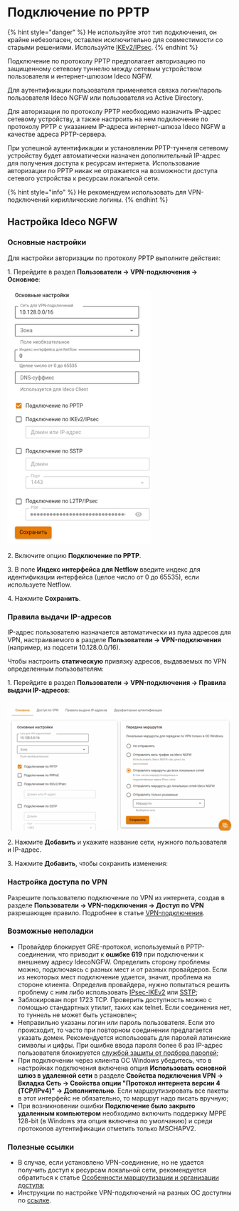 # Подключение по PPTP

{% hint style="danger" %}
Не используйте этот тип подключения, он крайне небезопасен, оставлен исключительно для совместимости со старыми решениями. Используйте [IKEv2/IPsec](ipsec-ikev2.md).
{% endhint %}

Подключение по протоколу PPTP предполагает авторизацию по защищенному сетевому туннелю между сетевым устройством пользователя и интернет-шлюзом Ideco NGFW.

Для аутентификации пользователя применяется связка логин/пароль пользователя Ideco NGFW или пользователя из Active Directory.

Для авторизации по протоколу PPTP необходимо назначить IP-адрес сетевому устройству, а также настроить на нем подключение по протоколу PPTP с указанием IP-адреса интернет-шлюза Ideco NGFW в качестве адреса PPTP-сервера.

При успешной аутентификации и установлении PPTP-туннеля сетевому устройству будет автоматически назначен дополнительный IP-адрес для получения доступа к ресурсам интернета. Использование авторизации по PPTP никак не отражается на возможности доступа сетевого устройства к ресурсам локальной сети.

{% hint style="info" %}
Не рекомендуем использовать для VPN-подключений кириллические логины.
{% endhint %}

## Настройка Ideco NGFW

### Основные настройки

Для настройки авторизации по протоколу PPTP выполните действия:

1\. Перейдите в раздел **Пользователи -> VPN-подключения -> Основное**:

![](/.gitbook/assets/vpn-authorization4.png)

2\. Включите опцию **Подключение по PPTP**.

3\. В поле **Индекс интерфейса для Netflow** введите индекс для идентификации интерфейса (целое число от 0 до 65535), если используете Netflow.

4\. Нажмите **Сохранить**.

### Правила выдачи IP-адресов

IP-адрес пользователю назначается автоматически из пула адресов для VPN, настраиваемого в разделе **Пользователи -> VPN-подключения** (например, из подсети 10.128.0.0/16).

Чтобы настроить **статическую** привязку адресов, выдаваемых по VPN определенным пользователям:

1\. Перейдите в раздел **Пользователи -> VPN-подключения -> Правила выдачи IP-адресов**:

![](/.gitbook/assets/vpn-authorization.gif)

2\. Нажмите **Добавить** и укажите название сети, нужного пользователя и IP-адрес.

3\. Нажмите **Добавить**, чтобы сохранить изменения:

### Настройка доступа по VPN

Разрешите пользователю подключение по VPN из интернета, создав в разделе **Пользователи -> VPN-подключения -> Доступ по VPN** разрешающее правило. Подробнее в статье [VPN-подключения](/settings/users/authorization/vpn-connection\README.md#dostup-po-vpn).

### Возможные неполадки

* Провайдер блокирует GRE-протокол, используемый в PPTP-соединении, что приводит к **ошибке 619** при подключении к внешнему адресу IdecoNGFW. Определить сторону проблемы можно, подключаясь с разных мест и от разных провайдеров. Если из некоторых мест подключение удается, значит, проблема на стороне клиента. Определив провайдера, нужно попытаться решить проблему с ним либо использовать [IPsec-IKEv2](ipsec-ikev2.md) или [SSTP](sstp.md);
* Заблокирован порт 1723 TCP. Проверить доступность можно с помощью стандартных утилит, таких как telnet. Если соединения нет, то туннель не может быть установлен;
* Неправильно указаны логин или пароль пользователя. Если это происходит, то часто при повторном соединении предлагается указать домен. Рекомендуется использовать для паролей латинские символы и цифры. При ошибке ввода пароля более 6 раз IP-адрес пользователя блокируется [службой защиты от подбора паролей](/settings/reports/logs.md);
* При подключении через клиента ОС Windows убедитесь, что в настройках подключения включена опция **Использовать основной шлюз в удаленной сети** в разделе **Свойства подключения VPN -> Вкладка Сеть -> Свойства опции "Протокол интернета версии 4 (TCP/IPv4)" -> Дополнительно**. Если маршрутизировать все пакеты в этот интерфейс не обязательно, то маршрут надо писать вручную;
* При возникновении ошибки **Подключение было закрыто удаленным компьютером** необходимо включить поддержку MPPE 128-bit (в Windows эта опция включена по умолчанию) и среди протоколов аутентификации отметить только MSCHAPV2.

### Полезные ссылки

* В случае, если установлено VPN-соединение, но не удается получить доступ к ресурсам локальной сети, рекомендуется обратиться к статье [Особенности маршрутизации и организации доступа](features.md);
* Инструкции по настройке VPN-подключений на разных ОС доступны по [ссылке](/recipes/popular-recipes/vpn/README.md).